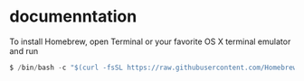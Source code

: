 # documenntation

To install Homebrew, open Terminal or your favorite OS X terminal emulator and run
```js
$ /bin/bash -c "$(curl -fsSL https://raw.githubusercontent.com/Homebrew/install/master/install.sh)"
```
